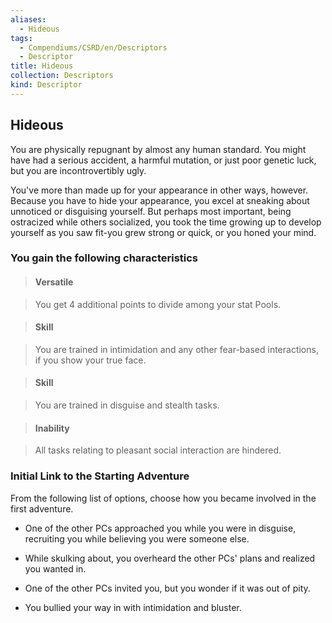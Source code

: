 ```yaml
---
aliases:
  - Hideous
tags:
  - Compendiums/CSRD/en/Descriptors
  - Descriptor
title: Hideous
collection: Descriptors
kind: Descriptor
---
```

## Hideous    
You are physically repugnant by almost any human standard. You might have had a serious accident, a harmful mutation, or just poor genetic luck, but you are incontrovertibly ugly.  
You've more than made up for your appearance in other ways, however. Because you have to hide your appearance, you excel at sneaking about unnoticed or disguising yourself. But perhaps most important, being ostracized while others socialized, you took the time growing up to develop yourself as you saw fit-you grew strong or quick, or you honed your mind.  
### You gain the following characteristics    
> #### Versatile  
> You get 4 additional points to divide among your stat Pools.    
  
> #### Skill  
> You are trained in intimidation and any other fear-based interactions, if you show your true face.    
  
> #### Skill  
> You are trained in disguise and stealth tasks.    
  
> #### Inability  
> All tasks relating to pleasant social interaction are hindered.    
  
### Initial Link to the Starting Adventure    
From the following list of options, choose how you became involved in the first adventure.    
- One of the other PCs approached you while you were in disguise, recruiting you while believing you were someone else.    
- While skulking about, you overheard the other PCs' plans and realized you wanted in.    
- One of the other PCs invited you, but you wonder if it was out of pity.    
- You bullied your way in with intimidation and bluster.  